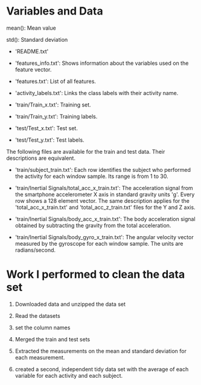 # Variables and Data

mean(): Mean value

std(): Standard deviation

- 'README.txt'

- 'features_info.txt': Shows information about the variables used on the feature vector.

- 'features.txt': List of all features.

- 'activity_labels.txt': Links the class labels with their activity name.

- 'train/Train_x.txt': Training set.

- 'train/Train_y.txt': Training labels.

- 'test/Test_x.txt': Test set.

- 'test/Test_y.txt': Test labels.

The following files are available for the train and test data. Their descriptions are equivalent. 

- 'train/subject_train.txt': Each row identifies the subject who performed the activity for each window sample. Its range is from 1 to 30. 

- 'train/Inertial Signals/total_acc_x_train.txt': The acceleration signal from the smartphone accelerometer X axis in standard gravity units 'g'. Every row shows a 128 element vector. The same description applies for the 'total_acc_x_train.txt' and 'total_acc_z_train.txt' files for the Y and Z axis. 

- 'train/Inertial Signals/body_acc_x_train.txt': The body acceleration signal obtained by subtracting the gravity from the total acceleration. 

- 'train/Inertial Signals/body_gyro_x_train.txt': The angular velocity vector measured by the gyroscope for each window sample. The units are radians/second. 



# Work I performed to clean the data set
1. Downloaded data and unzipped the data set

2. Read the datasets

3. set the column names

4. Merged the train and test sets

5. Extracted the measurements on the mean and standard deviation for each measurement.

6. created a second, independent tidy data set with the average of each variable for each activity and each subject. 


